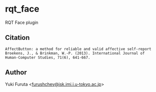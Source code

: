 rqt_face
==========

RQT Face plugin

## Citation

```
AffectButton: a method for reliable and valid affective self-report 
Broekens, J., & Brinkman, W.-P. (2013). International Journal of Human-Computer Studies, 71(6), 641-667.
```

## Author

Yuki Furuta <<furushchev@jsk.imi.i.u-tokyo.ac.jp>>
